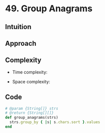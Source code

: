 # 49. Group Anagrams

## Intuition

## Approach
<!-- Describe your approach to solving the problem. -->

## Complexity

- Time complexity:
<!-- Add your time complexity here, e.g. $$O(n)$$ -->

- Space complexity:
<!-- Add your space complexity here, e.g. $$O(n)$$ -->

## Code

```ruby
# @param {String[]} strs
# @return {String[][]}
def group_anagrams(strs)
  strs.group_by { |s| s.chars.sort }.values
end
```
